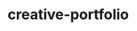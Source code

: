 # creative-portfolio
<!-- Based on Design & Build A Website Crash Course by Simo Edwin - Dev Ed (2019)
see: https://www.youtube.com/watch?v=EwmvBnR_xtA (HTML & CSS)
https://www.youtube.com/watch?v=-elJSImGPAE (JavaScript Animations) -->
